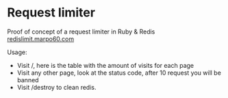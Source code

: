 # Request limiter

Proof of concept of a request limiter in Ruby & Redis
[redislimit.marpo60.com](http://redislimit.marpo60.com)

Usage:
* Visit /, here is the table with the amount of visits for each page
* Visit any other page, look at the status code, after 10 request you
  will be banned
* Visit /destroy to clean redis.
